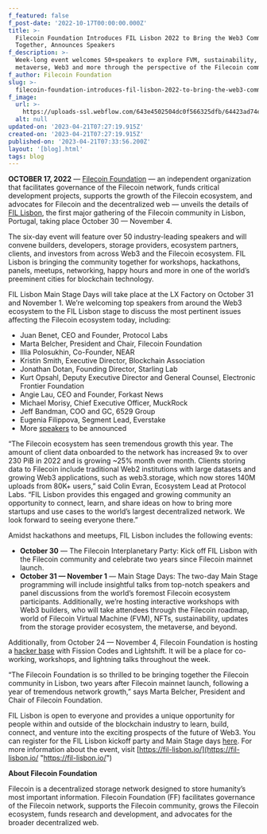```yaml
---
f_featured: false
f_post-date: '2022-10-17T00:00:00.000Z'
title: >-
  Filecoin Foundation Introduces FIL Lisbon 2022 to Bring the Web3 Community
  Together, Announces Speakers
f_description: >-
  Week-long event welcomes 50+speakers to explore FVM, sustainability, NFTs, the
  metaverse, Web3 and more through the perspective of the Filecoin community
f_author: Filecoin Foundation
slug: >-
  filecoin-foundation-introduces-fil-lisbon-2022-to-bring-the-web3-community-together-announces-speakers
f_image:
  url: >-
    https://uploads-ssl.webflow.com/643e4502504dc0f566325dfb/64423ad74e4c688bfff4446d_1-ru5fimtnssl-v4znrrl-ew.webp
  alt: null
updated-on: '2023-04-21T07:27:19.915Z'
created-on: '2023-04-21T07:27:19.915Z'
published-on: '2023-04-21T07:33:56.200Z'
layout: '[blog].html'
tags: blog
---
```


**OCTOBER 17, 2022** — [Filecoin Foundation](https://fil.org/) — an independent organization that facilitates governance of the Filecoin network, funds critical development projects, supports the growth of the Filecoin ecosystem, and advocates for Filecoin and the decentralized web — unveils the details of [FIL Lisbon](https://fil-lisbon.io/), the first major gathering of the Filecoin community in Lisbon, Portugal, taking place October 30 — November 4.

The six-day event will feature over 50 industry-leading speakers and will convene builders, developers, storage providers, ecosystem partners, clients, and investors from across Web3 and the Filecoin ecosystem. FIL Lisbon is bringing the community together for workshops, hackathons, panels, meetups, networking, happy hours and more in one of the world’s preeminent cities for blockchain technology.

FIL Lisbon Main Stage Days will take place at the LX Factory on October 31 and November 1. We’re welcoming top speakers from around the Web3 ecosystem to the FIL Lisbon stage to discuss the most pertinent issues affecting the Filecoin ecosystem today, including:

*   Juan Benet, CEO and Founder, Protocol Labs
*   Marta Belcher, President and Chair, Filecoin Foundation
*   Illia Polosukhin, Co-Founder, NEAR
*   Kristin Smith, Executive Director, Blockchain Association
*   Jonathan Dotan, Founding Director, Starling Lab
*   Kurt Opsahl, Deputy Executive Director and General Counsel, Electronic Frontier Foundation
*   Angie Lau, CEO and Founder, Forkast News
*   Michael Morisy, Chief Executive Officer, MuckRock
*   Jeff Bandman, COO and GC, 6529 Group
*   Eugenia Filippova, Segment Lead, Everstake
*   More [speakers](https://fil-lisbon.io/speakers/) to be announced

“The Filecoin ecosystem has seen tremendous growth this year. The amount of client data onboarded to the network has increased 9x to over 230 PiB in 2022 and is growing ~25% month over month. Clients storing data to Filecoin include traditional Web2 institutions with large datasets and growing Web3 applications, such as web3.storage, which now stores 140M uploads from 80K+ users,” said Colin Evran, Ecosystem Lead at Protocol Labs. “FIL Lisbon provides this engaged and growing community an opportunity to connect, learn, and share ideas on how to bring more startups and use cases to the world’s largest decentralized network. We look forward to seeing everyone there.”

Amidst hackathons and meetups, FIL Lisbon includes the following events:

*   **October 30** — The Filecoin Interplanetary Party: Kick off FIL Lisbon with the Filecoin community and celebrate two years since Filecoin mainnet launch.
*   **October 31 — November 1** — Main Stage Days: The two-day Main Stage programming will include insightful talks from top-notch speakers and panel discussions from the world’s foremost Filecoin ecosystem participants. Additionally, we’re hosting interactive workshops with Web3 builders, who will take attendees through the Filecoin roadmap, world of Filecoin Virtual Machine (FVM), NFTs, sustainability, updates from the storage provider ecosystem, the metaverse, and beyond.

Additionally, from October 24 — November 4, Filecoin Foundation is hosting a [hacker base](https://hackerbase.eventbrite.com/) with Fission Codes and Lightshift. It will be a place for co-working, workshops, and lightning talks throughout the week.

“The Filecoin Foundation is so thrilled to be bringing together the Filecoin community in Lisbon, two years after Filecoin mainnet launch, following a year of tremendous network growth,” says Marta Belcher, President and Chair of Filecoin Foundation.

FIL Lisbon is open to everyone and provides a unique opportunity for people within and outside of the blockchain industry to learn, build, connect, and venture into the exciting prospects of the future of Web3. You can register for the FIL Lisbon kickoff party and Main Stage days [here](https://fil-lisbon.io/register-now/). For more information about the event, visit [https://fil-lisbon.io/](https://fil-lisbon.io/ "https://fil-lisbon.io/")

**About Filecoin Foundation**

Filecoin is a decentralized storage network designed to store humanity’s most important information. Filecoin Foundation (FF) facilitates governance of the Filecoin network, supports the Filecoin community, grows the Filecoin ecosystem, funds research and development, and advocates for the broader decentralized web.
